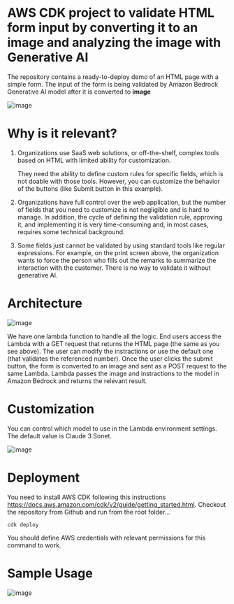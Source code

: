 
# AWS CDK project to validate HTML form input by converting it to an image and analyzing the image with Generative AI

The repository contains a ready-to-deploy demo of an HTML page with a simple form. The input of the form is being validated by Amazon Bedrock Generative AI model after it is converted to **image**

![image](https://github.com/MichaelShapira/html2image-with-genai/assets/135519473/b682736e-6fe8-497a-a438-ff3e6c30137f)

# Why is it relevant?

1. Organizations use SaaS web solutions, or off-the-shelf, complex tools based on HTML with limited ability for customization. 

   They need the ability to define custom rules for specific fields, which is not doable with those tools. However, you can customize the behavior of the buttons (like Submit button in this example).

2. Organizations have full control over the web application, but the number of fields that you need to customize is not negligible and is hard to manage. In addition, the cycle of defining the validation rule, approving it, and implementing it is very time-consuming and, in most cases, requires some technical background.

3. Some fields just cannot be validated by using standard tools like regular expressions. For example, on the print screen above, the organization wants to force the person who fills out the remarks to summarize the interaction with the customer. There is no way to validate it without generative AI.

# Architecture
![image](https://github.com/MichaelShapira/html2image-with-genai/assets/135519473/9193cbe1-a751-4411-a426-145f621c1965)

We have one lambda function to handle all the logic. End users access the Lambda with a GET request that returns the HTML page (the same as you see above).
The user can modify the instractions or use the default one (that validates the referenced number). Once the user clicks the submit button, the form is converted to an image and sent as a POST request to the same Lambda. Lambda passes the image and instractions to the model in Amazon Bedrock and returns the relevant result.

# Customization

You can control which model to use in the Lambda environment settings. The default value is Claude 3 Sonet. 

![image](https://github.com/MichaelShapira/html2image-with-genai/assets/135519473/b7396f14-8e5d-4c3a-ab4a-75abb6e4f43e)

# Deployment 

You need to install AWS CDK following this instructions https://docs.aws.amazon.com/cdk/v2/guide/getting_started.html.
Checkout the repository from Github and run from the root folder...
```
cdk deploy
```
You should define AWS credentials with relevant permissions for this command to work.

# Sample Usage

![image](https://github.com/MichaelShapira/html2image-with-genai/assets/135519473/d160315d-1c97-4e5a-9bec-d2b98e62dbfc)


